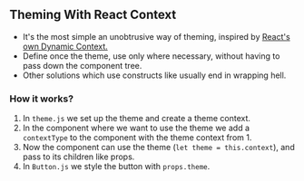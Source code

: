 ## Theming With React Context

- It's the most simple an unobtrusive way of theming, inspired by [React's own Dynamic Context.](https://reactjs.org/docs/context.html#dynamic-context)
- Define once the theme, use only where necessary, without having to pass down the component tree.
- Other solutions which use constructs like [<ThemeProvider>](https://www.styled-components.com/docs/advanced#theming) usually end in wrapping hell.

### How it works?

1. In `theme.js` we set up the theme and create a theme context.
2. In the component where we want to use the theme we add a `contextType` to the component with the theme context from 1.
3. Now the component can use the theme (`let theme = this.context`), and pass to its children like props.
4. In `Button.js` we style the button with `props.theme`.
